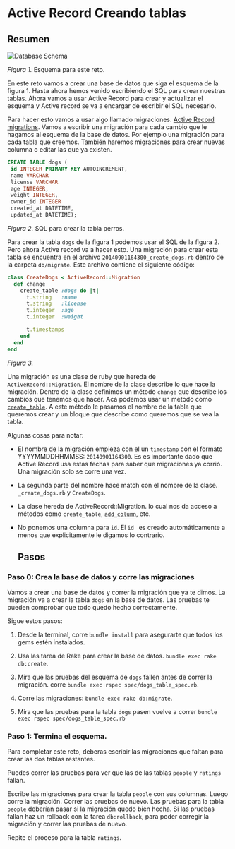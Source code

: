 # Active Record Creando tablas

## Resumen

![Database Schema](/schema_design.png)

*Figura 1.* Esquema para este reto.

En este reto vamos a crear una base de datos que siga el esquema de la figura 1. Hasta ahora hemos venido escribiendo el SQL para crear nuestras tablas. Ahora vamos a usar Active Record para crear y actualizar el esquema y Active record se va a encargar de escribir el SQL necesario.

Para hacer esto vamos a usar algo llamado migraciones. [Active Record migrations](http://guides.rubyonrails.org/migrations.html). Vamos a escribir una migración para cada cambio que le hagamos al esquema de la base de datos. Por ejemplo una migración para cada tabla que creemos. También haremos migraciones para crear nuevas columna o editar las que ya existen.

```SQL
CREATE TABLE dogs (
 id INTEGER PRIMARY KEY AUTOINCREMENT,
 name VARCHAR
 license VARCHAR
 age INTEGER,
 weight INTEGER,
 owner_id INTEGER
 created_at DATETIME,
 updated_at DATETIME);
```

*Figura 2.* SQL para crear la tabla perros.

Para crear la tabla `dogs` de la figura 1 podemos usar el SQL de la figura 2. Pero ahora Active record va a hacer esto. Una migración para crear esta tabla se encuentra en el archivo `20140901164300_create_dogs.rb` dentro de la carpeta `db/migrate`. Este archivo contiene el siguiente código:

```ruby
class CreateDogs < ActiveRecord::Migration
  def change
    create_table :dogs do |t|
      t.string   :name
      t.string   :license
      t.integer  :age
      t.integer  :weight

      t.timestamps
    end
  end
end
```

*Figura 3.*  

Una migración es una clase de ruby que hereda de `ActiveRecord::Migration`. El nombre de la clase describe lo que hace la migración. Dentro de la clase definimos un método `change` que describe los cambios que tenemos que hacer. Acá podemos usar un método como [`create_table`](http://apidock.com/rails/ActiveRecord/ConnectionAdapters/SchemaStatements/create_table). A este método le pasamos el nombre de la tabla que queremos crear y un bloque que describe como queremos que se vea la tabla.

Algunas cosas para notar:

- El nombre de la migración empieza con el un `timestamp` con el formato YYYYMMDDHHMMSS: `20140901164300`. Es es importante dado que Active Record usa estas fechas para saber que migraciones ya corrió. Una migración solo se corre una vez.

- La segunda parte del nombre hace match con el nombre de la clase. `_create_dogs.rb` y `CreateDogs`.

- La clase hereda de ActiveRecord::Migration. lo cual nos da acceso a métodos como `create_table`, [`add_column`](http://apidock.com/rails/v4.0.2/ActiveRecord/ConnectionAdapters/SchemaStatements/add_column), etc.

- No ponemos una columna para `id`. El `id ` es creado automáticamente a menos que explicitamente le digamos lo contrario.   


  ## Pasos

### Paso 0: Crea la base de datos y corre las migraciones

Vamos a crear una base de datos y correr la migración que ya te dimos. La migración va a crear la tabla `dogs` en la base de datos. Las pruebas te pueden comprobar que todo quedo hecho correctamente.

Sigue estos pasos:

1. Desde la terminal, corre `bundle install` para asegurarte que todos los gems estén instalados.

2. Usa las tarea de Rake para crear la base de datos. `bundle exec rake db:create`.

3. Mira que las pruebas del esquema de `dogs` fallen antes de correr la migración. corre `bundle exec rspec spec/dogs_table_spec.rb`.

4. Corre las migraciones: `bundle exec rake db:migrate`.

5. Mira que las pruebas para la tabla `dogs` pasen vuelve a correr `bundle exec rspec spec/dogs_table_spec.rb`

### Paso 1:  Termina el esquema.

Para completar este reto, deberas escribir las migraciones que faltan para crear las dos tablas restantes.

Puedes correr las pruebas para ver que las de las tablas `people` y `ratings` fallan.

Escribe las migraciones para crear la tabla `people` con sus columnas. Luego corre la migración. Correr las pruebas de nuevo. Las pruebas para la tabla `people` deberían pasar si la migración quedo bien hecha. Si las pruebas fallan haz un rollback con la tarea `db:rollback`, para poder corregir la migración y correr las pruebas de nuevo.

Repite el proceso para la tabla `ratings`.
